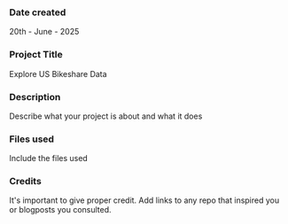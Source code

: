 
### Date created
20th - June - 2025
### Project Title
Explore US Bikeshare Data
### Description
Describe what your project is about and what it does

### Files used
Include the files used

### Credits
It's important to give proper credit. Add links to any repo that inspired you or blogposts you consulted.

